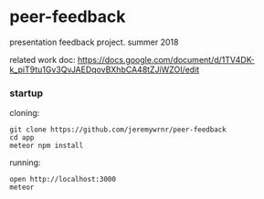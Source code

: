 # peer-feedback

presentation feedback project. summer 2018

related work doc: https://docs.google.com/document/d/1TV4DK-k_piT9tu1Gv3QvJAEDqovBXhbCA48tZJiWZOI/edit

### startup

cloning:

    git clone https://github.com/jeremywrnr/peer-feedback
    cd app
    meteor npm install

running:

    open http://localhost:3000
    meteor

